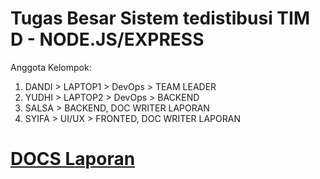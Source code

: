 # Tugas Besar Sistem tedistibusi TIM D - NODE.JS/EXPRESS

Anggota Kelompok: 
1. DANDI  > LAPTOP1 > DevOps > TEAM LEADER
2. YUDHI  > LAPTOP2 > DevOps > BACKEND
3. SALSA  > BACKEND, DOC WRITER LAPORAN
4. SYIFA  > UI/UX > FRONTED, DOC WRITER LAPORAN

# [DOCS Laporan](https://docs.google.com/document/d/1ggT9DR5p6QQ2geoZGU7Wnb2aBTSJ35nK/edit?usp=sharing&ouid=108981306572917218727&rtpof=true&sd=true)
